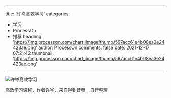 
---
title: '许岑高效学习'
categories: 
 - 学习
 - ProcessOn
 - 推荐
headimg: 'https://img.processon.com/chart_image/thumb/597acc61e4b08ea3e24423ae.png'
author: ProcessOn
comments: false
date: 2021-12-17 07:21:42
thumbnail: 'https://img.processon.com/chart_image/thumb/597acc61e4b08ea3e24423ae.png'
---

<div>   
<img class="thumb" alt="许岑高效学习" src="https://img.processon.com/chart_image/thumb/597acc61e4b08ea3e24423ae.png" referrerpolicy="no-referrer">
<p>高效学习课程，作者许岑，来自得到音频，自行整理</p>  
</div>
            